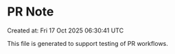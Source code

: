 # PR Note

Created at: Fri 17 Oct 2025 06:30:41 UTC

This file is generated to support testing of PR workflows.
